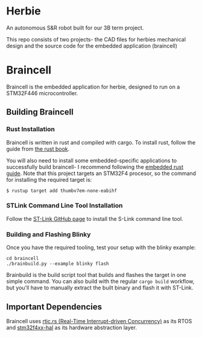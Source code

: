 # Herbie
An autonomous S&amp;R robot built for our 3B term project.

This repo consists of two projects- the CAD files for herbies mechanical design and the source code for the embedded application (braincell)

# Braincell
Braincell is the embedded application for herbie, designed to run on a STM32F446 microcontroller.

## Building Braincell
### Rust Installation
Braincell is written in rust and compiled with cargo. To install rust, follow the guide from [the rust book](https://doc.rust-lang.org/book/ch01-01-installation.html).

You will also need to install some embedded-specific applications to successfully build braincell- I recommend following the [embedded rust guide](https://docs.rust-embedded.org/book/intro/install.html). Note that this project targets an STM32F4 procesor, so the command for installing the required target is:

 `$ rustup target add thumbv7em-none-eabihf`
### STLink Command Line Tool Installation
Follow the [ST-Link GitHub page](https://github.com/stlink-org/stlink#:~:text=and%20additional%20info.-,Installation,-Windows%3A) to install the S-Link command line tool.

### Building and Flashing Blinky
Once you have the required tooling, test your setup with the blinky example:
```
cd braincell
./brainbuild.py --example blinky flash
```
Brainbuild is the build script tool that builds and flashes the target in one simple command. You can also build with the regular `cargo build` workflow, but you'll have to manually extract the built binary and flash it with ST-Link.


## Important Dependencies
Braincell uses [rtic.rs (Real-Time Interrupt-driven Concurrency)](https://rtic.rs/1/book/en/) as its RTOS and [stm32f4xx-hal](https://github.com/stm32-rs/stm32f4xx-hal) as its hardware abstraction layer.




